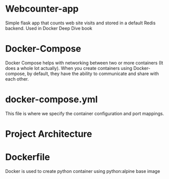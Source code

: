 # Webcounter-app
Simple flask app that counts web site visits and stored in a default Redis backend. Used in Docker Deep Dive book

# Docker-Compose
Docker Compose helps with networking between two or more containers (It does a whole lot actually).
When you create containers using Docker-compose, by default, they have the ability to 
communicate and share with each other.

# docker-compose.yml
This file is where we specify the container configuration and port mappings.

# Project Architecture


# Dockerfile
Docker is used to create python container using python:alpine base image

